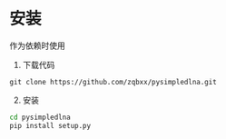 # 安装
作为依赖时使用
1. 下载代码
```
git clone https://github.com/zqbxx/pysimpledlna.git
```

2. 安装
```bash
cd pysimpledlna
pip install setup.py
```